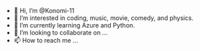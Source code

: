 - 👋 Hi, I’m @Konomi-11
- 👀 I’m interested in coding, music, movie, comedy, and physics. 
- 🌱 I’m currently learning Azure and Python. 
- 💞️ I’m looking to collaborate on ...
- 📫 How to reach me ...

<!---
Konomi-11/Konomi-11 is a ✨ special ✨ repository because its `README.md` (this file) appears on your GitHub profile.
You can click the Preview link to take a look at your changes.
--->
